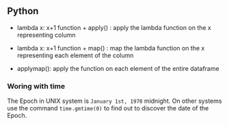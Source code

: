 Python
---

* lambda x: x+1 function + apply() : apply the lambda function on the x representing column

* lambda x: x+1 function + map() : map the lambda function on the x representing each element of the column

* applymap(): apply the function on each element of the entire dataframe

### Woring with time

The Epoch in UNIX system is `January 1st, 1970` midnight. On other systems use the command `time.gmtime(0)` to find out to discover the date of the Epoch.
